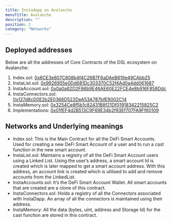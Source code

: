 ```yaml
---
title: Instadapp on Avalanche
menuTitle: Avalanche
description: ""
position: 2
category: "Networks"
---
```


## Deployed addresses

Below are all the addresses of Core Contracts of the DSL ecosystem on Avalanche:


1. Index.sol: [0x6CE3e607C808b4f4C26B7F6aDAeB619e49CAbb25](https://cchain.explorer.avax.network/address/0x6CE3e607C808b4f4C26B7F6aDAeB619e49CAbb25/contracts)
2. InstaList.sol: [0x9926955e0Dd681Dc303370C52f4Ad0a4dd061687](https://cchain.explorer.avax.network/address/0x9926955e0Dd681Dc303370C52f4Ad0a4dd061687/contracts)
3. InstaAccount.sol: [0x0a0a82D2F86b9E46AE60E22FCE4e8b916F858Ddc](https://cchain.explorer.avax.network/address/0x0a0a82D2F86b9E46AE60E22FCE4e8b916F858Ddc/contracts)
4. InstaConnectors.sol: [0x127d8cD0E2b2E0366D522DeA53A787bfE9002C14](https://cchain.explorer.avax.network/address/0x127d8cD0E2b2E0366D522DeA53A787bfE9002C14/contracts)
5. InstaMemory.sol: [0x3254Ce8f5b1c82431B8f21Df01918342215825C2](https://cchain.explorer.avax.network/address/0x3254Ce8f5b1c82431B8f21Df01918342215825C2/contracts)
6. Implementations: [0x01fEF4d2B513C9F69E34b2f93Ef707FA9Ff60109](https://cchain.explorer.avax.network/address/0x01fEF4d2B513C9F69E34b2f93Ef707FA9Ff60109/contracts)

## Networks and Underlying meanings

- Index.sol: This is the Main Contract for all the DeFi Smart Accounts. Used for creating a new DeFi Smart Account of a user and to run a cast function in the new smart account.
- InstaList.sol: Maintains a registry of all the DeFi Smart Account users using a Linked List. Using the user’s address, a smart account Id is created which is later mapped to get a smart account address. With this address, an account link is created which is utilised to add and remove accounts from the LinkedList.
- InstaAccounts.sol: It’s the DeFi Smart Account Wallet. All smart accounts that are created are a clone of this contract.
- InstaConnectors.sol: Holds a registry of all the Connectors associated with InstaDapp. An array of all the connectors is maintained using their address.
- InstaMemory: All the data (bytes, uint, address and Storage Id) for the cast function are stored in this contract.

